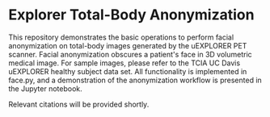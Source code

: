 # Explorer Total-Body Anonymization

This repository demonstrates the basic operations to perform facial anonymization on total-body images generated by the uEXPLORER PET scanner. Facial anonymization obscures a patient's face in 3D volumetric medical image. For sample images, please refer to the TCIA UC Davis uEXPLORER healthy subject data set. All functionality is implemented in face.py, and a demonstration of the anonymization workflow is presented in the Jupyter notebook.

Relevant citations will be provided shortly.
